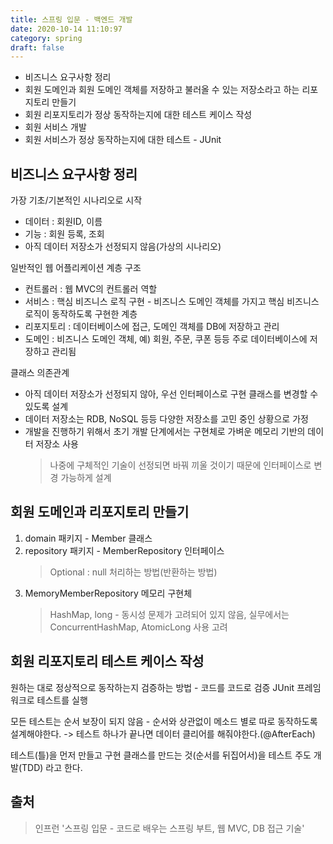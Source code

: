 ```yaml
---
title: 스프링 입문 - 백엔드 개발
date: 2020-10-14 11:10:97
category: spring
draft: false
---
```


- 비즈니스 요구사항 정리
- 회원 도메인과 회원 도메인 객체를 저장하고 불러올 수 있는 저장소라고 하는 리포지토리 만들기
- 회원 리포지토리가 정상 동작하는지에 대한 테스트 케이스 작성
- 회원 서비스 개발
- 회원 서비스가 정상 동작하는지에 대한 테스트 - JUnit


## 비즈니스 요구사항 정리

가장 기초/기본적인 시나리오로 시작

- 데이터 : 회원ID, 이름
- 기능 : 회원 등록, 조회
- 아직 데이터 저장소가 선정되지 않음(가상의 시나리오)

일반적인 웹 어플리케이션 계층 구조
- 컨트롤러 : 웹 MVC의 컨트롤러 역할
- 서비스 : 핵심 비즈니스 로직 구현 - 비즈니스 도메인 객체를 가지고 핵심 비즈니스 로직이 동작하도록 구현한 계층
- 리포지토리 : 데이터베이스에 접근, 도메인 객체를 DB에 저장하고 관리
- 도메인 : 비즈니스 도메인 객체, 예) 회원, 주문, 쿠폰 등등 주로 데이터베이스에 저장하고 관리됨

클래스 의존관계
- 아직 데이터 저장소가 선정되지 않아, 우선 인터페이스로 구현 클래스를 변경할 수 있도록 설계
- 데이터 저장소는 RDB, NoSQL 등등 다양한 저장소를 고민 중인 상황으로 가정
- 개발을 진행하기 위해서 초기 개발 단계에서는 구현체로 가벼운 메모리 기반의 데이터 저장소 사용
    > 나중에 구체적인 기술이 선정되면 바꿔 끼울 것이기 때문에 인터페이스로 변경 가능하게 설계


## 회원 도메인과 리포지토리 만들기

1. domain 패키지 - Member 클래스
2. repository 패키지 - MemberRepository 인터페이스
   > Optional : null 처리하는 방법(반환하는 방법)
3. MemoryMemberRepository 메모리 구현체
   > HashMap, long - 동시성 문제가 고려되어 있지 않음, 실무에서는 ConcurrentHashMap, AtomicLong 사용 고려


## 회원 리포지토리 테스트 케이스 작성

원하는 대로 정상적으로 동작하는지 검증하는 방법 - 코드를 코드로 검증
JUnit 프레임워크로 테스트를 실행

모든 테스트는 순서 보장이 되지 않음 - 순서와 상관없이 메소드 별로 따로 동작하도록 설계해야한다. -> 테스트 하나가 끝나면 데이터 클리어를 해줘야한다.(@AfterEach)

테스트(틀)을 먼저 만들고 구현 클래스를 만드는 것(순서를 뒤집어서)을 테스트 주도 개발(TDD) 라고 한다.



## 출처

> 인프런 '스프링 입문 - 코드로 배우는 스프링 부트, 웹 MVC, DB 접근 기술'
